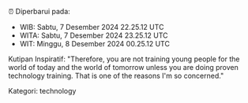 ⏰ Diperbarui pada:
- WIB: Sabtu, 7 Desember 2024 22.25.12 UTC
- WITA: Sabtu, 7 Desember 2024 23.25.12 UTC
- WIT: Minggu, 8 Desember 2024 00.25.12 UTC

Kutipan Inspiratif:
"Therefore, you are not training young people for the world of today and the world of tomorrow unless you are doing proven technology training. That is one of the reasons I'm so concerned."


Kategori: technology

